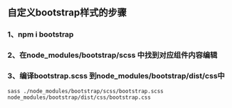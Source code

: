 ## 自定义bootstrap样式的步骤

### 1、npm i bootstrap
### 2、在node_modules/bootstrap/scss 中找到对应组件内容编辑
### 3、编译bootstrap.scss 到node_modules/bootstrap/dist/css中 
```shell
sass ./node_modules/bootstrap/scss/bootstrap.scss node_modules/bootstrap/dist/css/bootstrap.css
```